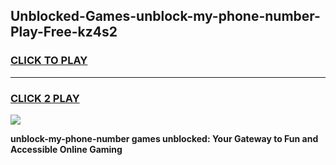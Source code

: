 
## Unblocked-Games-unblock-my-phone-number-Play-Free-kz4s2
<h3>
<a href="https://premium76.site?title=unblock-my-phone-number&ref=18A1">CLICK TO PLAY</a></h3>
<hr>

<h3>
<a href="https://premium76.site?title=unblock-my-phone-number&ref=18A1">CLICK 2 PLAY</a>
  
</h3>

<a href="https://premium76.site?title=unblock-my-phone-number&ref=18A1"><img src="https://clearcache.store/games.png"></a>


**unblock-my-phone-number games unblocked: Your Gateway to Fun and Accessible Online Gaming**
